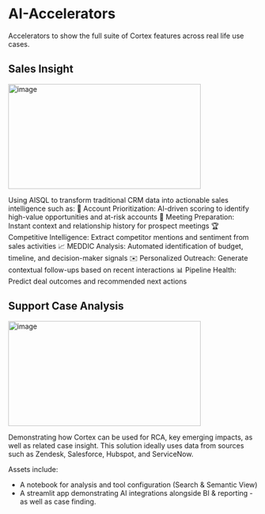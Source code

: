 # AI-Accelerators
Accelerators to show the full suite of Cortex features across real life use cases.


## Sales Insight

<img width="389" height="212" alt="image" src="https://github.com/user-attachments/assets/93ad817d-f28e-4719-9b13-6ab3fe500c5b" />

Using AISQL to transform traditional CRM data into actionable sales intelligence such as:
🎯 Account Prioritization: AI-driven scoring to identify high-value opportunities and at-risk accounts
🤝 Meeting Preparation: Instant context and relationship history for prospect meetings
🏆 Competitive Intelligence: Extract competitor mentions and sentiment from sales activities
📈 MEDDIC Analysis: Automated identification of budget, timeline, and decision-maker signals
✉️ Personalized Outreach: Generate contextual follow-ups based on recent interactions
📊 Pipeline Health: Predict deal outcomes and recommended next actions


## Support Case Analysis

<img width="389" height="212" alt="image" src="https://github.com/user-attachments/assets/073d8e88-7a86-4106-ae48-fc709219a251" />

Demonstrating how Cortex can be used for RCA, key emerging impacts, as well as related case insight.
This solution ideally uses data from sources such as Zendesk, Salesforce, Hubspot, and ServiceNow.

Assets include:
- A notebook for analysis and tool configuration (Search & Semantic View)
- A streamlit app demonstrating AI integrations alongside BI & reporting - as well as case finding.
